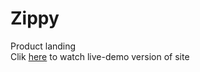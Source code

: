 # Zippy
Product landing   
Clik <a href='https://iogsotot.github.io/Zippy/'>here</a> to watch live-demo version of site

